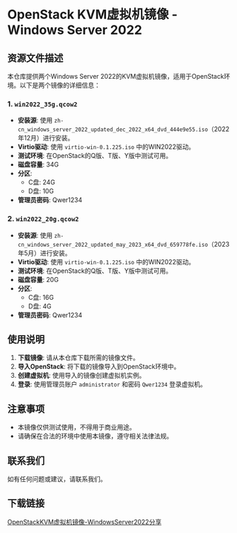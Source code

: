 # OpenStack KVM虚拟机镜像 - Windows Server 2022

## 资源文件描述

本仓库提供两个Windows Server 2022的KVM虚拟机镜像，适用于OpenStack环境。以下是两个镜像的详细信息：

### 1. `win2022_35g.qcow2`
- **安装源**: 使用 `zh-cn_windows_server_2022_updated_dec_2022_x64_dvd_444e9e55.iso`（2022年12月）进行安装。
- **Virtio驱动**: 使用 `virtio-win-0.1.225.iso` 中的WIN2022驱动。
- **测试环境**: 在OpenStack的Q版、T版、Y版中测试可用。
- **磁盘容量**: 34G
- **分区**: 
  - C盘: 24G
  - D盘: 10G
- **管理员密码**: Qwer1234

### 2. `win2022_20g.qcow2`
- **安装源**: 使用 `zh-cn_windows_server_2022_updated_may_2023_x64_dvd_659778fe.iso`（2023年5月）进行安装。
- **Virtio驱动**: 使用 `virtio-win-0.1.225.iso` 中的WIN2022驱动。
- **测试环境**: 在OpenStack的Q版、T版、Y版中测试可用。
- **磁盘容量**: 20G
- **分区**: 
  - C盘: 16G
  - D盘: 4G
- **管理员密码**: Qwer1234

## 使用说明

1. **下载镜像**: 请从本仓库下载所需的镜像文件。
2. **导入OpenStack**: 将下载的镜像导入到OpenStack环境中。
3. **创建虚拟机**: 使用导入的镜像创建虚拟机实例。
4. **登录**: 使用管理员账户 `administrator` 和密码 `Qwer1234` 登录虚拟机。

## 注意事项

- 本镜像仅供测试使用，不得用于商业用途。
- 请确保在合法的环境中使用本镜像，遵守相关法律法规。

## 联系我们

如有任何问题或建议，请联系我们。

## 下载链接

[OpenStackKVM虚拟机镜像-WindowsServer2022分享](https://pan.quark.cn/s/8d4dddb84afa)